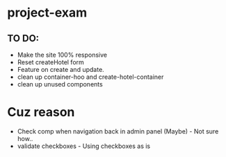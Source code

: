 # project-exam

## TO DO:

- Make the site 100% responsive
- Reset createHotel form
- Feature on create and update.
- clean up container-hoo and create-hotel-container
- clean up unused components

# Cuz reason

- Check comp when navigation back in admin panel (Maybe) - Not sure how..
- validate checkboxes - Using checkboxes as is
